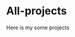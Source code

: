 # All-projects
Here is my some projects
<a href="https://github.com/Jitendra-singh-123"><img align="center" src=""/></a>
